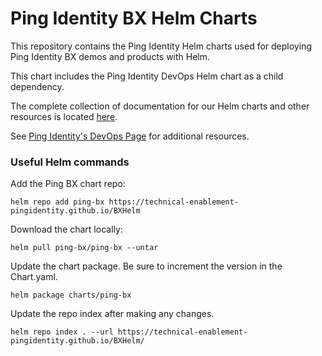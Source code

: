 # Ping Identity BX Helm Charts

This repository contains the Ping Identity Helm charts used for deploying Ping Identity BX demos and products with Helm.

This chart includes the Ping Identity DevOps Helm chart as a child dependency.

The complete collection of documentation for our Helm charts and other resources is located [here](https://helm.pingidentity.com).

See [Ping Identity's DevOps Page](https://devops.pingidentity.com) for additional resources.

### Useful Helm commands

Add the Ping BX chart repo:

```helm repo add ping-bx https://technical-enablement-pingidentity.github.io/BXHelm```

Download the chart locally:

```helm pull ping-bx/ping-bx --untar```

Update the chart package. Be sure to increment the version in the Chart.yaml.

```helm package charts/ping-bx```

Update the repo index after making any changes. 

```helm repo index . --url https://technical-enablement-pingidentity.github.io/BXHelm/```
